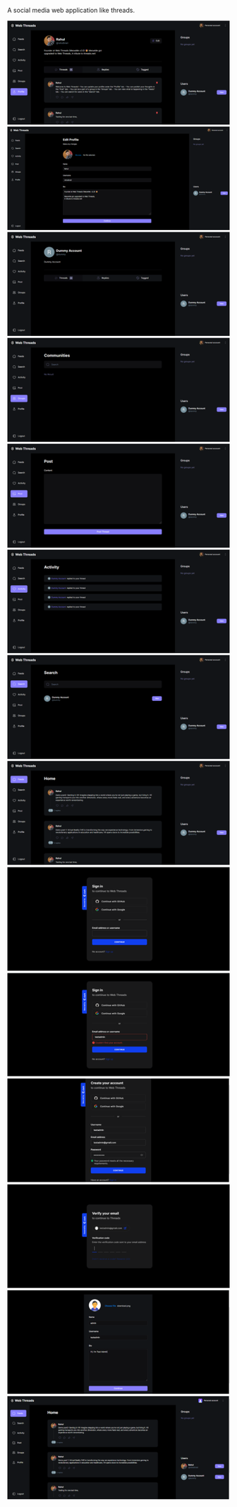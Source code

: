 A social media web application like threads.

![Alt text](<readme.assets/0 (1).png>) 
![Alt text](<readme.assets/0 (2).png>) 
![Alt text](<readme.assets/0 (3).png>) 
![Alt text](<readme.assets/0 (4).png>) 
![Alt text](<readme.assets/0 (5).png>) 
![Alt text](<readme.assets/0 (6).png>) 
![Alt text](<readme.assets/0 (7).png>) 
![Alt text](<readme.assets/0 (8).png>) 
![Alt text](<readme.assets/0 (9).png>) 
![Alt text](<readme.assets/0 (10).png>)
![Alt text](<readme.assets/0 (11).png>) 
![Alt text](<readme.assets/0 (12).png>) 
![Alt text](<readme.assets/0 (13).png>) 
![Alt text](<readme.assets/0 (14).png>) 


